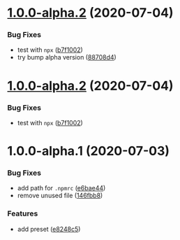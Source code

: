# [1.0.0-alpha.2](https://github.com/pontte/babel-preset/compare/1.0.0-alpha.1...1.0.0-alpha.2) (2020-07-04)


### Bug Fixes

* test with `npx` ([b7f1002](https://github.com/pontte/babel-preset/commit/b7f100202d61fa4d72963e5b3460a681910b9068))
* try bump alpha version ([88708d4](https://github.com/pontte/babel-preset/commit/88708d45b32855fec2f20d65380c96b1084614b0))

# [1.0.0-alpha.2](https://github.com/pontte/babel-preset/compare/1.0.0-alpha.1...1.0.0-alpha.2) (2020-07-04)


### Bug Fixes

* test with `npx` ([b7f1002](https://github.com/pontte/babel-preset/commit/b7f100202d61fa4d72963e5b3460a681910b9068))

# 1.0.0-alpha.1 (2020-07-03)


### Bug Fixes

* add path for `.npmrc` ([e6bae44](https://github.com/pontte/babel-preset/commit/e6bae44411016b540f8301996d94362897652d43))
* remove unused file ([146fbb8](https://github.com/pontte/babel-preset/commit/146fbb81b25f1ac527a668a9760dfce12dfe4a55))


### Features

* add preset ([e8248c5](https://github.com/pontte/babel-preset/commit/e8248c565ef4cb85b57cb9c3a34c441b8c18bbd3))
